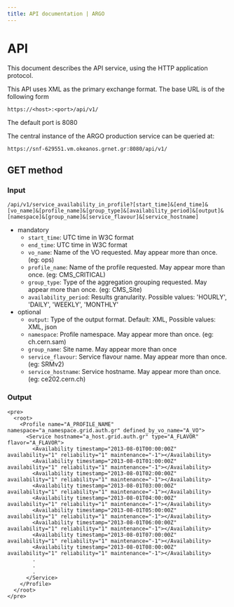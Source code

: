 ```yaml
---
title: API documentation | ARGO
---
```


# API

This document describes the API service, using the HTTP application protocol. 

This API uses XML as the primary exchange format. The base URL is of the following form

    https://<host>:<port>/api/v1/

The default port is 8080

The central instance of the ARGO production service can be queried at:

    https://snf-629551.vm.okeanos.grnet.gr:8080/api/v1/

## GET method

### Input

    /api/v1/service_availability_in_profile?[start_time]&[end_time]&[vo_name]&[profile_name]&[group_type]&[availability_period]&[output]&[namespace]&[group_name]&[service_flavour]&[service_hostname] 

- mandatory
  - `start_time`: UTC time in W3C format 
  - `end_time`: UTC time in W3C format
  - `vo_name`: Name of the VO requested. May appear more than once. (eg: ops)
  - `profile_name`: Name of the profile requested. May appear more than once. (eg: CMS_CRITICAL)
  - `group_type`: Type of the aggregation grouping requested.  May appear more than once. (eg: CMS_Site)
  - `availability_period`: Results granularity. Possible values: 'HOURLY', 'DAILY', 'WEEKLY', 'MONTHLY'
- optional
  - `output`: Type of the output format. Default: XML, Possible values: XML, json
  - `namespace`: Profile namespace. May appear more than once. (eg: ch.cern.sam)
  - `group_name`: Site name. May appear more than once
  - `service_flavour`: Service flavour name. May appear more than once. (eg: SRMv2)
  - `service_hostname`: Service hostname. May appear more than once. (eg: ce202.cern.ch)

### Output 

    <pre>
      <root>
        <Profile name="A_PROFILE_NAME" namespace="a_namespace.grid.auth.gr" defined_by_vo_name="A_VO">
          <Service hostname="a_host.grid.auth.gr" type="A_FLAVOR" flavor="A_FLAVOR">
            <Availability timestamp="2013-08-01T00:00:00Z" availability="1" reliability="1" maintenance="-1"></Availability>
            <Availability timestamp="2013-08-01T01:00:00Z" availability="1" reliability="1" maintenance="-1"></Availability>
            <Availability timestamp="2013-08-01T02:00:00Z" availability="1" reliability="1" maintenance="-1"></Availability>
            <Availability timestamp="2013-08-01T03:00:00Z" availability="1" reliability="1" maintenance="-1"></Availability>
            <Availability timestamp="2013-08-01T04:00:00Z" availability="1" reliability="1" maintenance="-1"></Availability>
            <Availability timestamp="2013-08-01T05:00:00Z" availability="1" reliability="1" maintenance="-1"></Availability>
            <Availability timestamp="2013-08-01T06:00:00Z" availability="1" reliability="1" maintenance="-1"></Availability>
            <Availability timestamp="2013-08-01T07:00:00Z" availability="1" reliability="1" maintenance="-1"></Availability>
            <Availability timestamp="2013-08-01T08:00:00Z" availability="1" reliability="1" maintenance="-1"></Availability>
            .
            .
            .
          </Service>
        </Profile>
      </root>
    </pre>


